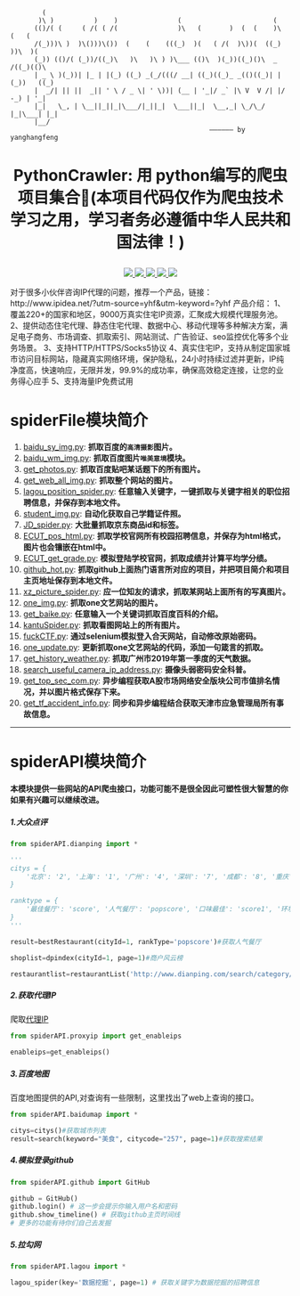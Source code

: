 ```shell
        (                                                                        
       )\ )          )    )               (                       (             
      (()/( (     ( /( ( /(               )\   (       )  (  (    )\   (   (    
      /(_)))\ )  )\()))\())  (    (    (((_)  )(   ( /(  )\))(  ((_) ))\  )(   
      (_)) (()/( (_))/((_)\   )\   )\ ) )\___ (()\  )(_))((_)()\  _  /((_)(()\  
      | _ \ )(_))| |_ | |(_) ((_) _(_/(((/ __| ((_)((_)_ _(()((_)| |(_))   ((_)
      |  _/| || ||  _|| ' \ / _ \| ' \))| (__ | '_|/ _` |\ V  V /| |/ -_) | '_|
      |_|   \_, | \__||_||_|\___/|_||_|  \___||_|  \__,_| \_/\_/ |_|\___| |_|   
      |__/  
                                                  —————— by yanghangfeng
```
# <p align="center">PythonCrawler: 用  python编写的爬虫项目集合:bug:(本项目代码仅作为爬虫技术学习之用，学习者务必遵循中华人民共和国法律！)</p>

<p align="center">
    <a href="https://github.com/yhangf/PythonCrawler/blob/master/LICENSE">
        <img src="https://img.shields.io/cocoapods/l/EFQRCode.svg?style=flat">
        </a>
    <a href="">
        <img src="https://img.shields.io/badge/未完-间断性更新-orange.svg">
        </a>
    <a href="https://github.com/python/cpython">
        <img src="https://img.shields.io/badge/language-python-ff69b4.svg">
        </a>
    <a href="https://github.com/yhangf/PythonCrawler">
    <img src="https://img.shields.io/github/stars/yhangf/PythonCrawler.svg?style=social&label=Star">
        </a>
    <a href="https://github.com/yhangf/PythonCrawler">
    <img src="https://img.shields.io/github/forks/yhangf/PythonCrawler.svg?style=social&label=Fork">
        </a>
</p>
对于很多小伙伴咨询IP代理的问题，推荐一个产品，链接：http://www.ipidea.net/?utm-source=yhf&utm-keyword=?yhf
产品介绍：
1、覆盖220+的国家和地区，9000万真实住宅IP资源，汇聚成大规模代理服务池。
2、提供动态住宅代理、静态住宅代理、数据中心、移动代理等多种解决方案，满足电子商务、市场调查、抓取索引、网站测试、广告验证、seo监控优化等多个业务场景。
3、支持HTTP/HTTPS/Socks5协议
4、真实住宅IP，支持从制定国家城市访问目标网站，隐藏真实网络环境，保护隐私，24小时持续过滤并更新，IP纯净度高，快速响应，无限并发，99.9%的成功率，确保高效稳定连接，让您的业务得心应手
5、支持海量IP免费试用

# spiderFile模块简介

1.    [baidu_sy_img.py](https://github.com/yhangf/PythonCrawler/blob/master/spiderFile/baidu_sy_img.py): **抓取百度的`高清摄影`图片。**
2.    [baidu_wm_img.py](https://github.com/yhangf/PythonCrawler/blob/master/spiderFile/baidu_wm_img.py): **抓取百度图片`唯美意境`模块。**
3.    [get_photos.py](https://github.com/yhangf/PythonCrawler/blob/master/spiderFile/get_photos.py): **抓取百度贴吧某话题下的所有图片。**
4.    [get_web_all_img.py](https://github.com/yhangf/PythonCrawler/blob/master/spiderFile/get_web_all_img.py): **抓取整个网站的图片。**
5.    [lagou_position_spider.py](https://github.com/yhangf/PythonCrawler/blob/master/spiderFile/lagou_position_spider.py): **任意输入关键字，一键抓取与关键字相关的职位招聘信息，并保存到本地文件。**
6.    [student_img.py](https://github.com/yhangf/PythonCrawler/blob/master/spiderFile/student_img.py): **自动化获取自己学籍证件照。**
7.    [JD_spider.py](https://github.com/yhangf/PythonCrawler/blob/master/spiderFile/JD_spider.py): **大批量抓取京东商品id和标签。**
8.    [ECUT_pos_html.py](https://github.com/yhangf/PythonCrawler/blob/master/spiderFile/ECUT_pos_html.py): **抓取学校官网所有校园招聘信息，并保存为html格式，图片也会镶嵌在html中。**
9.    [ECUT_get_grade.py](https://github.com/yhangf/PythonCrawler/blob/master/spiderFile/ECUT_get_grade.py): **模拟登陆学校官网，抓取成绩并计算平均学分绩。**
10.    [github_hot.py](https://github.com/yhangf/PythonCrawler/blob/master/spiderFile/github_hot.py): **抓取github上面热门语言所对应的项目，并把项目简介和项目主页地址保存到本地文件。**
11.    [xz_picture_spider.py](https://github.com/yhangf/PythonCrawler/blob/master/spiderFile/xz_picture_spider.py): **应一位知友的请求，抓取某网站上面所有的写真图片。**
12.    [one_img.py](https://github.com/yhangf/PythonCrawler/blob/master/spiderFile/one_img.py): **抓取one文艺网站的图片。**
13.    [get_baike.py](https://github.com/yhangf/PythonCrawler/blob/master/spiderFile/get_baike.py): **任意输入一个关键词抓取百度百科的介绍。**
14.    [kantuSpider.py](https://github.com/yhangf/PythonCrawler/blob/master/spiderFile/kantuSpider.py): **抓取看图网站上的所有图片。**
15.    [fuckCTF.py](https://github.com/yhangf/PythonCrawler/blob/master/spiderFile/fuckCTF.py): **通过selenium模拟登入合天网站，自动修改原始密码。**
16.    [one_update.py](https://github.com/yhangf/PythonCrawler/blob/master/spiderFile/one_update.py): **更新抓取one文艺网站的代码，添加一句箴言的抓取。**
17.    [get_history_weather.py](https://github.com/yhangf/PythonCrawler/blob/master/spiderFile/get_history_weather.py): **抓取广州市2019年第一季度的天气数据。**
18.    [search_useful_camera_ip_address.py](https://github.com/yhangf/PythonCrawler/blob/master/spiderFile/search_useful_camera_ip_address.py): **摄像头弱密码安全科普。**
19.    [get_top_sec_com.py](https://github.com/yhangf/PythonCrawler/blob/master/spiderFile/get_top_sec_com.py): **异步编程获取A股市场网络安全版块公司市值排名情况，并以图片格式保存下来。**
20.    [get_tf_accident_info.py](https://github.com/yhangf/PythonCrawler/blob/master/spiderFile/get_tj_accident_info.py): **同步和异步编程结合获取天津市应急管理局所有事故信息。**
---
# spiderAPI模块简介

#### 本模块提供一些网站的API爬虫接口，功能可能不是很全因此可塑性很大智慧的你如果有兴趣可以继续改进。

##### 1.大众点评

```python
from spiderAPI.dianping import *

'''
citys = {
    '北京': '2', '上海': '1', '广州': '4', '深圳': '7', '成都': '8', '重庆': '9', '杭州': '3', '南京': '5', '沈阳': '18', '苏州': '6', '天津': '10','武汉': '16', '西安': '17', '长沙': '344', '大连': '19', '济南': '22', '宁波': '11', '青岛': '21', '无锡': '13', '厦门': '15', '郑州': '160'
}

ranktype = {
    '最佳餐厅': 'score', '人气餐厅': 'popscore', '口味最佳': 'score1', '环境最佳': 'score2', '服务最佳': 'score3'
}
'''

result=bestRestaurant(cityId=1, rankType='popscore')#获取人气餐厅

shoplist=dpindex(cityId=1, page=1)#商户风云榜

restaurantlist=restaurantList('http://www.dianping.com/search/category/2/10/p2')#获取餐厅

```

##### 2.获取代理IP
爬取[代理IP](http://proxy.ipcn.org)
```python
from spiderAPI.proxyip import get_enableips

enableips=get_enableips()

```

##### 3.百度地图

百度地图提供的API,对查询有一些限制，这里找出了web上查询的接口。
```python
from spiderAPI.baidumap import *

citys=citys()#获取城市列表
result=search(keyword="美食", citycode="257", page=1)#获取搜索结果

```

##### 4.模拟登录github
```python
from spiderAPI.github import GitHub

github = GitHub()
github.login() # 这一步会提示你输入用户名和密码
github.show_timeline() # 获取github主页时间线
# 更多的功能有待你们自己去发掘
```

##### 5.拉勾网
```python
from spiderAPI.lagou import *

lagou_spider(key='数据挖掘', page=1) # 获取关键字为数据挖掘的招聘信息
```
